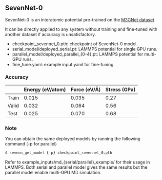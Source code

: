 ## SevenNet-0
SevenNet-0 is an interatomic potential pre-trained on the [M3GNet dataset](https://figshare.com/articles/dataset/MPF_2021_2_8/19470599).

It can be directly applied to any system without training and fine-tuned with another dataset if accuracy is unsatisfactory.

- checkpoint_sevennet_0.pth: checkpoint of SevenNet-0 model.
- serial_model/deployed_serial.pt: LAMMPS potential for single GPU runs.
- parallel_model/deployed_parallel_{0-4}.pt: LAMMPS potential for multi-GPU runs.
- fine_tune.yaml: example input.yaml for fine-tuning.

### Accuracy

|                |Energy (eV/atom)|Force (eV/Å)|Stress (GPa)|
|----------------|--------|-------|-------|
|Train|0.015|0.035|0.27|
|Valid|0.032|0.064|0.56|
|Test|0.025|0.070|0.68|


### Note
You can obtain the same deployed models by running the following command (-p for parallel)
```bash
$ sevenn_get_model {-p} checkpoint_sevennet_0.pth
```
Refer to example_inputs/md_{serial/parallel}_example/ for their usage in LAMMPS.
Both serial and parallel model gives the same results but the parallel model enable multi-GPU MD simulation.
